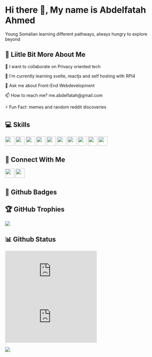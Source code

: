 # Hi there 👋, My name is Abdelfatah Ahmed

Young Somalian learning different pathways, always hungry to explore beyond

## 💫 Liitle Bit More About Me
<p>👯 I want to collaborate on Privacy oriented tech</p>
<p>🌱 I'm currently learning svelte, reactjs and self hosting with RPI4</p>
<p>💬 Ask me about Front-End Webdevelopment</p>
<p>📫 How to reach me? me.abdelfatah@gmail.com</p>
<p>⚡ Fun Fact: memes and random reddit discoveries</p>

## 💻 Skills
<p>
<img src="https://img.shields.io/badge/c++-%2300599C.svg?style=for-the-badge&logo=c%2B%2B&logoColor=white" style="margin-bottom: 4px;" height="30px">
<img src="https://img.shields.io/badge/javascript-%23323330.svg?style=for-the-badge&logo=javascript&logoColor=%23F7DF1E" style="margin-bottom: 4px;" height="30px">
<img src="https://img.shields.io/badge/html5-%23E34F26.svg?style=for-the-badge&logo=html5&logoColor=white" style="margin-bottom: 4px;" height="30px">
<img src="https://img.shields.io/badge/css3-%231572B6.svg?style=for-the-badge&logo=css3&logoColor=white" style="margin-bottom: 4px;" height="30px">
<img src="https://img.shields.io/badge/react-%2320232a.svg?style=for-the-badge&logo=react&logoColor=%2361DAFB" style="margin-bottom: 4px;" height="30px">
<img src="https://img.shields.io/badge/tailwindcss-%2338B2AC.svg?style=for-the-badge&logo=tailwind-css&logoColor=white" style="margin-bottom: 4px;" height="30px">
<img src="https://img.shields.io/badge/bulma-cyan?style=for-the-badge&logo=bulma&logoColor=white" style="margin-bottom: 4px;" height="30px">
<img src="https://img.shields.io/badge/svelte-%23f1413d.svg?style=for-the-badge&logo=svelte&logoColor=white" style="margin-bottom: 4px;" height="30px">
<img src="https://img.shields.io/badge/git-%23F05033.svg?style=for-the-badge&logo=git&logoColor=white" style="margin-bottom: 4px;" height="30px">
<img src="https://img.shields.io/badge/Linux-FCC624?style=for-the-badge&logo=linux&logoColor=black" style="margin-bottom: 4px;" height="30px">
</p>

## 👥 Connect With Me
<p>
<a href="https://linkedin.com/in/leabdelfatah"><img src="https://img.shields.io/badge/linkedin-%230077B5.svg?style=for-the-badge&logo=linkedin&logoColor=white" style="margin-bottom: 4px;" height="30px" target="_blank"></a>
<a href="https://www.instagram.com/lemeabdo"><img src="https://img.shields.io/badge/Instagram-%23E4405F.svg?style=for-the-badge&logo=Instagram&logoColor=white" style="margin-bottom: 4px;" height="30px" target="_blank"></a>
</p>

## 🌟 Github Badges
<p>
</p>

## 🏆 GitHub Trophies

<p><img src="https://github-profile-trophy.vercel.app/?username=lebombastic">
</p>

## 📊 Github Status
[![My Stats](https://github-stats-evirunurm.vercel.app/api/stats.js?username=lebombastic&peng=false)](https://github.com/lebombastic/github-stats) [![My languages](https://github-stats-evirunurm.vercel.app/api/languages.js?username=lebombastic&pie=false)](https://github.com/lebombastic/github-stats)

<p><img src="https://github-readme-streak-stats.herokuapp.com/?user=lebombastic"><p>
